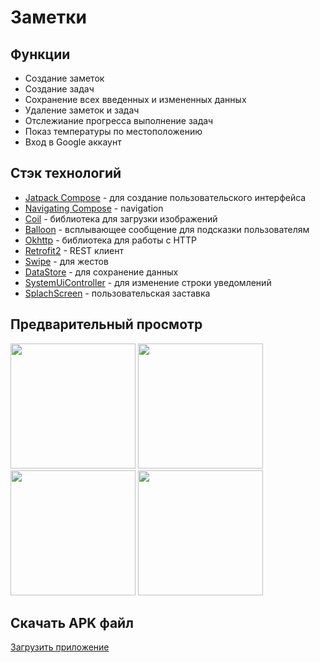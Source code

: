 # Заметки

## Функции
- Создание заметок
- Создание задач
- Сохранение всех введенных и измененных данных
- Удаление заметок и задач
- Отслежиание прогресса выполнение задач
- Показ температуры по местоположению
- Вход в Google аккаунт
## Стэк технологий
- [Jatpack Compose](https://developer.android.com/jetpack/compose) - для создание пользовательского интерфейса
- [Navigating Compose](https://developer.android.com/jetpack/compose/navigation) - navigation
- [Coil](https://coil-kt.github.io/coil/) - библиотека для загрузки изображений
- [Balloon](https://github.com/skydoves/Balloon) - всплывающее сообщение для подсказки пользователям
- [Okhttp](https://github.com/square/okhttp) - библиотека для работы с HTTP
- [Retrofit2](https://square.github.io/retrofit/) - REST клиент
- [Swipe](https://github.com/saket/swipe]) - для жестов
- [DataStore](https://developer.android.com/jetpack/androidx/releases/datastore) - для сохранение данных
- [SystemUiController](https://google.github.io/accompanist/systemuicontroller/) - для изменение строки уведомлений
- [SplachScreen](https://developer.android.com/develop/ui/views/launch/splash-screen) - пользовательская заставка
## Предварительный просмотр
<img src = "https://firebasestorage.googleapis.com/v0/b/moviesearch-477af.appspot.com/o/note_4.jpg?alt=media&token=cc146917-299a-43be-a9c2-7438171a6081" width ="200" /> <img src = "https://firebasestorage.googleapis.com/v0/b/moviesearch-477af.appspot.com/o/note_3.jpg?alt=media&token=3398564a-a2c7-4ef4-9045-6fb7c61ed0cb" width ="200" /> <img src = "https://firebasestorage.googleapis.com/v0/b/moviesearch-477af.appspot.com/o/note_2.jpg?alt=media&token=b3b44043-c799-475f-a8d0-714a72b8fb7a" width ="200" /> <img src = "https://firebasestorage.googleapis.com/v0/b/moviesearch-477af.appspot.com/o/note_1.jpg?alt=media&token=2a051320-7fc0-40ea-b7bf-5b88f4729e71" width ="200" /> 
## Скачать APK файл
[Загрузить приложение](https://github.com/Egor228000/Notes/blob/master/app-debug.apk)
